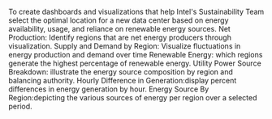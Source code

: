 To create dashboards and visualizations that help Intel's Sustainability Team select the optimal location for a new data center based on energy availability, usage, and reliance on renewable energy sources.
Net Production: Identify regions that are net energy producers through visualization.
Supply and Demand by Region: Visualize fluctuations in energy production and demand over time
Renewable Energy: which regions generate the highest percentage of renewable energy.
Utility Power Source Breakdown: illustrate the energy source composition by region and balancing authority.
Hourly Difference in Generation:display percent differences in energy generation by hour.
Energy Source By Region:depicting the various sources of energy per region over a selected period.
